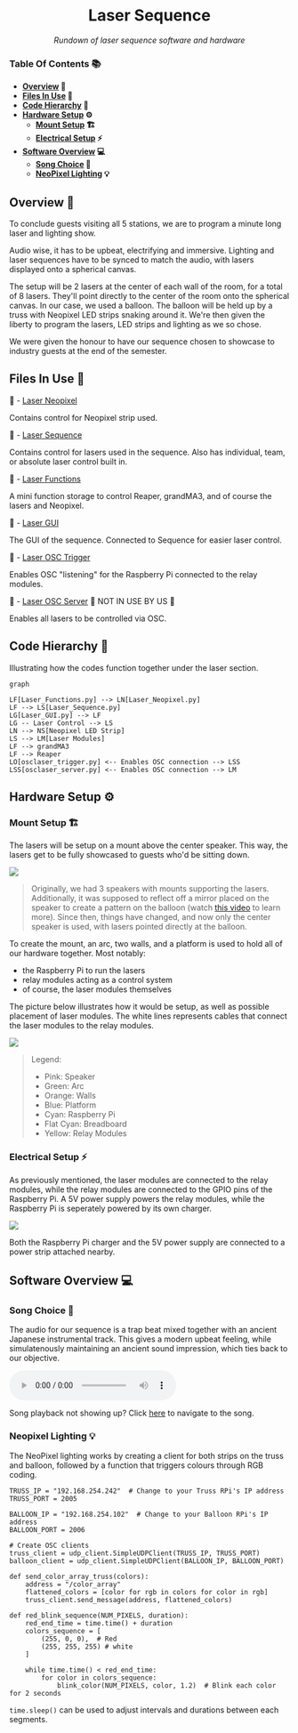 <h1 align="center">
Laser Sequence
</h1>

<p align="center">
  <i align="center">
  Rundown of laser sequence software and hardware
  </i>
</p>

### Table Of Contents 📚

<b>

- [Overview](#overview) 📃
- [Files In Use](#files-in-use) 📂
- [Code Hierarchy](#hierarchy) 👑
- [Hardware Setup](#hardware) ⚙️
  - [Mount Setup](#hardware-mount) 🏗️
  - [Electrical Setup](#hardware-electrical) ⚡
- [Software Overview](#software) 💻
  - [Song Choice](#software-song) 🎵
  - [NeoPixel Lighting](#software-np) 💡

</b>

## <a id="overview"> Overview 📃</a>

To conclude guests visiting all 5 stations, we are to program a minute long laser and lighting show.

Audio wise, it has to be upbeat, electrifying and immersive. Lighting and laser sequences have to be synced to match the audio, with lasers displayed onto a spherical canvas.

The setup will be 2 lasers at the center of each wall of the room, for a total of 8 lasers. They'll point directly to the center of the room onto the spherical canvas. In our case, we used a balloon. The balloon will be held up by a truss with Neopixel LED strips snaking around it. We're then given the liberty to program the lasers, LED strips and lighting as we so chose.

We were given the honour to have our sequence chosen to showcase to industry guests at the end of the semester.

## <a id="files-in-use"> Files In Use 📂</a>

📄 - [Laser Neopixel](https://github.com/uselesskcid/EGL314-Project-S.O.N.I.C-Team-C-POC/blob/main/Final_Presentation/Codes/FP_Laser_Neopixel.py)

Contains control for Neopixel strip used.

📄 - [Laser Sequence](https://github.com/uselesskcid/EGL314-Project-S.O.N.I.C-Team-C-POC/blob/main/Final_Presentation/Codes/FP_Laser_Sequence.py)

Contains control for lasers used in the sequence. Also has individual, team, or absolute laser control built in.

📄 - [Laser Functions](https://github.com/uselesskcid/EGL314-Project-S.O.N.I.C-Team-C-POC/blob/main/Final_Presentation/Codes/FP_Laser_Functions.py)

A mini function storage to control Reaper, grandMA3, and of course the lasers and Neopixel.

📄 - [Laser GUI](https://github.com/uselesskcid/EGL314-Project-S.O.N.I.C-Team-C-POC/blob/main/Final_Presentation/Codes/FP_Laser_GUI.py)

The GUI of the sequence. Connected to Sequence for easier laser control.

📄 - [Laser OSC Trigger](https://github.com/uselesskcid/EGL314-Project-S.O.N.I.C-Team-C-POC/blob/main/Final_Presentation/Codes/FP_Laser_osclaser_trigger.py)

Enables OSC "listening" for the Raspberry Pi connected to the relay modules.

📄 - [Laser OSC Server](https://github.com/uselesskcid/EGL314-Project-S.O.N.I.C-Team-C-POC/blob/main/Final_Presentation/Codes/FP_Laser_osclaser_server.py) 🚫 NOT IN USE BY US 🚫

Enables all lasers to be controlled via OSC.
## <a id="hierarchy"> Code Hierarchy 👑</a>

Illustrating how the codes function together under the laser section.

```mermaid
graph

LF[Laser_Functions.py] --> LN[Laser_Neopixel.py]
LF --> LS[Laser_Sequence.py]
LG[Laser_GUI.py] --> LF
LG -- Laser Control --> LS
LN --> NS[Neopixel LED Strip]
LS --> LM[Laser Modules]
LF --> grandMA3
LF --> Reaper
LO[osclaser_trigger.py] <-- Enables OSC connection --> LSS
LSS[osclaser_server.py] <-- Enables OSC connection --> LM

```
## <a id="hardware"> Hardware Setup ⚙️</a>

### <a id="hardware-mount"> Mount Setup 🏗️</a>
The lasers will be setup on a mount above the center speaker. This way, the lasers get to be fully showcased to guests who'd be sitting down.

![](laser_assets/Laser_OG.jpg)

> Originally, we had 3 speakers with mounts supporting the lasers. Additionally, it was supposed to reflect off a mirror placed on the speaker to create a pattern on the balloon (watch [this video](https://www.youtube.com/watch?v=C-V1uXeyGmg) to learn more). Since then, things have changed, and now only the center speaker is used, with lasers pointed directly at the balloon.

To create the mount, an arc, two walls, and a platform is used to hold all of our hardware together. Most notably:

- the Raspberry Pi to run the lasers
- relay modules acting as a control system
- of course, the laser modules themselves

The picture below illustrates how it would be setup, as well as possible placement of laser modules. The white lines represents cables that connect the laser modules to the relay modules.

![](laser_assets/Laser_Mount_3D.png)
> Legend:
>- Pink: Speaker
>- Green: Arc
>- Orange: Walls
>- Blue: Platform
>- Cyan: Raspberry Pi
>- Flat Cyan: Breadboard
>- Yellow: Relay Modules


### <a id="hardware-electrical"> Electrical Setup ⚡</a>

As previously mentioned, the laser modules are connected to the relay modules, while the relay modules are connected to the GPIO pins of the Raspberry Pi. A 5V power supply powers the relay modules, while the Raspberry Pi is seperately powered by its own charger.

![](laser_assets/Laser_Schematics.png)

Both the Raspberry Pi charger and the 5V power supply are connected to a power strip attached nearby.

## <a id="software"> Software Overview 💻</a>

### <a id="software-song"> Song Choice 🎵</a>

The audio for our sequence is a trap beat mixed together with an ancient Japanese instrumental track. This gives a modern upbeat feeling, while simulatenously maintaining an ancient sound impression, which ties back to our objective.

<audio controls src="laser_assets/Laser_Sequence_Song.wav" title="Song">
Your browser does not support the audio element.
</audio>

Song playback not showing up?  Click [here](https://github.com/uselesskcid/EGL314-Project-S.O.N.I.C-Team-C-POC/blob/main/Final_Presentation/Laser_Sequence/laser_assets/Laser_Sequence_Song.wav) to navigate to the song.

### <a id="software-np"> Neopixel Lighting 💡</a>

The NeoPixel lighting works by creating a client for both strips on the truss and balloon, followed by a function that triggers colours through RGB coding.
```
TRUSS_IP = "192.168.254.242"  # Change to your Truss RPi's IP address
TRUSS_PORT = 2005

BALLOON_IP = "192.168.254.102"  # Change to your Balloon RPi's IP address
BALLOON_PORT = 2006

# Create OSC clients
truss_client = udp_client.SimpleUDPClient(TRUSS_IP, TRUSS_PORT)
balloon_client = udp_client.SimpleUDPClient(BALLOON_IP, BALLOON_PORT)

def send_color_array_truss(colors):
    address = "/color_array"
    flattened_colors = [color for rgb in colors for color in rgb]
    truss_client.send_message(address, flattened_colors)

def red_blink_sequence(NUM_PIXELS, duration):
    red_end_time = time.time() + duration
    colors_sequence = [
        (255, 0, 0),  # Red
        (255, 255, 255) # white
    ]
    
    while time.time() < red_end_time:
        for color in colors_sequence:
            blink_color(NUM_PIXELS, color, 1.2)  # Blink each color for 2 seconds
```

`time.sleep()` can be used to adjust intervals and durations between each segments.


